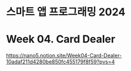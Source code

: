# 스마트 앱 프로그래밍 2024

# Week 04. Card Dealer

https://nano5.notion.site/Week04-Card-Dealer-10adaf211d4280be850fc455179f8f59?pvs=4
